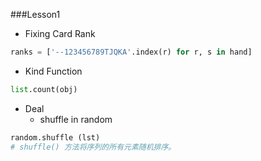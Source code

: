 ###Lesson1
- Fixing Card Rank

```python
ranks = ['--123456789TJQKA'.index(r) for r, s in hand]
```

- Kind Function

```python
list.count(obj)
```

- Deal
  - shuffle in random
```python
random.shuffle (lst)
# shuffle() 方法将序列的所有元素随机排序。
```
